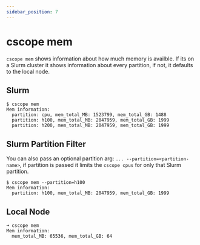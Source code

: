 ```yaml
---
sidebar_position: 7
---
```


# cscope mem

`cscope mem` shows information about how much memory is availble. If its on a Slurm cluster it shows information about every partition, if not, it defaults to the local node.

## Slurm

```shell
$ cscope mem
Mem information:
  partition: cpu, mem_total_MB: 1523799, mem_total_GB: 1488
  partition: h100, mem_total_MB: 2047959, mem_total_GB: 1999
  partition: h200, mem_total_MB: 2047959, mem_total_GB: 1999
```

## Slurm Partition Filter

You can also pass an optional partition arg: `... --partition=<partition-name>`, if partition is passed it limits the `cscope cpus` for only that Slurm partition.

```shell
$ cscope mem --partition=h100
Mem information:
  partition: h100, mem_total_MB: 2047959, mem_total_GB: 1999
```

## Local Node

```shell
➜ cscope mem
Mem information:
  mem_total_MB: 65536, mem_total_GB: 64
```
